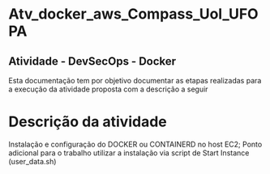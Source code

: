 # Atv_docker_aws_Compass_Uol_UFOPA
## Atividade - DevSecOps - Docker
Esta documentação tem por objetivo documentar as etapas realizadas para a execução da atividade proposta com a descrição a seguir

# Descrição da atividade
Instalação e configuração do DOCKER ou CONTAINERD no host
EC2;
Ponto adicional para o trabalho utilizar a instalação via script de Start
Instance (user_data.sh)
